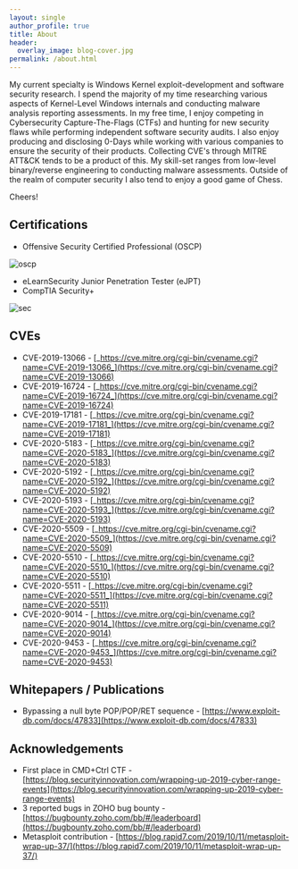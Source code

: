 ```yaml
---
layout: single
author_profile: true
title: About
header:
  overlay_image: blog-cover.jpg
permalink: /about.html
---
```


My current specialty is Windows Kernel exploit-development and software security research. I spend the majority of my time researching various aspects of Kernel-Level Windows internals and conducting malware analysis reporting assessments. In my free time, I enjoy competing in Cybersecurity Capture-The-Flags (CTFs) and hunting for new security flaws while performing independent software security audits. I also enjoy producing and disclosing 0-Days while working with various companies to ensure the security of their products. Collecting CVE's through MITRE ATT&CK tends to be a product of this. My skill-set ranges from low-level binary/reverse engineering to conducting malware assessments. Outside of the realm of computer security I also tend to enjoy a good game of Chess.

Cheers!


Certifications
---

- Offensive Security Certified Professional (OSCP)

![oscp](https://raw.githubusercontent.com/FULLSHADE/FULLSHADE.github.io/master/static/img/_posts/cert-oscp.png)

- eLearnSecurity Junior Penetration Tester (eJPT)
- CompTIA Security+

![sec](https://raw.githubusercontent.com/FULLSHADE/FULLSHADE.github.io/master/images/sse.png)

CVEs
---

- CVE-2019-13066 - [_https://cve.mitre.org/cgi-bin/cvename.cgi?name=CVE-2019-13066_](https://cve.mitre.org/cgi-bin/cvename.cgi?name=CVE-2019-13066)
- CVE-2019-16724 - [_https://cve.mitre.org/cgi-bin/cvename.cgi?name=CVE-2019-16724_](https://cve.mitre.org/cgi-bin/cvename.cgi?name=CVE-2019-16724)
- CVE-2019-17181 - [_https://cve.mitre.org/cgi-bin/cvename.cgi?name=CVE-2019-17181_](https://cve.mitre.org/cgi-bin/cvename.cgi?name=CVE-2019-17181)
- CVE-2020-5183 - [_https://cve.mitre.org/cgi-bin/cvename.cgi?name=CVE-2020-5183_](https://cve.mitre.org/cgi-bin/cvename.cgi?name=CVE-2020-5183)
- CVE-2020-5192 - [_https://cve.mitre.org/cgi-bin/cvename.cgi?name=CVE-2020-5192_](https://cve.mitre.org/cgi-bin/cvename.cgi?name=CVE-2020-5192)
- CVE-2020-5193 - [_https://cve.mitre.org/cgi-bin/cvename.cgi?name=CVE-2020-5193_](https://cve.mitre.org/cgi-bin/cvename.cgi?name=CVE-2020-5193)
- CVE-2020-5509 - [_https://cve.mitre.org/cgi-bin/cvename.cgi?name=CVE-2020-5509_](https://cve.mitre.org/cgi-bin/cvename.cgi?name=CVE-2020-5509)
- CVE-2020-5510 - [_https://cve.mitre.org/cgi-bin/cvename.cgi?name=CVE-2020-5510_](https://cve.mitre.org/cgi-bin/cvename.cgi?name=CVE-2020-5510)
- CVE-2020-5511 - [_https://cve.mitre.org/cgi-bin/cvename.cgi?name=CVE-2020-5511_](https://cve.mitre.org/cgi-bin/cvename.cgi?name=CVE-2020-5511)
- CVE-2020-9014 - [_https://cve.mitre.org/cgi-bin/cvename.cgi?name=CVE-2020-9014_](https://cve.mitre.org/cgi-bin/cvename.cgi?name=CVE-2020-9014)
- CVE-2020-9453 - [_https://cve.mitre.org/cgi-bin/cvename.cgi?name=CVE-2020-9453_](https://cve.mitre.org/cgi-bin/cvename.cgi?name=CVE-2020-9453)

Whitepapers / Publications
---

- Bypassing a null byte POP/POP/RET sequence - [https://www.exploit-db.com/docs/47833](https://www.exploit-db.com/docs/47833)


Acknowledgements
---

- First place in CMD+Ctrl CTF - [https://blog.securityinnovation.com/wrapping-up-2019-cyber-range-events](https://blog.securityinnovation.com/wrapping-up-2019-cyber-range-events)
- 3 reported bugs in ZOHO bug bounty - [https://bugbounty.zoho.com/bb/#/leaderboard](https://bugbounty.zoho.com/bb/#/leaderboard)
- Metasploit contribution - [https://blog.rapid7.com/2019/10/11/metasploit-wrap-up-37/](https://blog.rapid7.com/2019/10/11/metasploit-wrap-up-37/)
